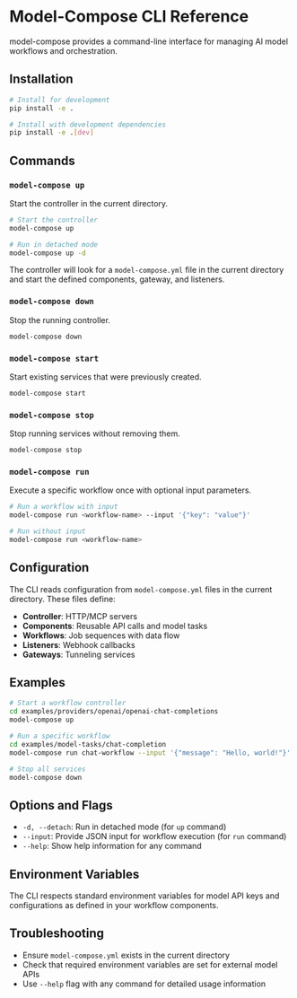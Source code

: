 # Model-Compose CLI Reference

model-compose provides a command-line interface for managing AI model workflows and orchestration.

## Installation

```bash
# Install for development
pip install -e .

# Install with development dependencies  
pip install -e .[dev]
```

## Commands

### `model-compose up`

Start the controller in the current directory.

```bash
# Start the controller
model-compose up

# Run in detached mode
model-compose up -d
```

The controller will look for a `model-compose.yml` file in the current directory and start the defined components, gateway, and listeners.

### `model-compose down`

Stop the running controller.

```bash
model-compose down
```

### `model-compose start`

Start existing services that were previously created.

```bash
model-compose start
```

### `model-compose stop`

Stop running services without removing them.

```bash
model-compose stop
```

### `model-compose run`

Execute a specific workflow once with optional input parameters.

```bash
# Run a workflow with input
model-compose run <workflow-name> --input '{"key": "value"}'

# Run without input
model-compose run <workflow-name>
```

## Configuration

The CLI reads configuration from `model-compose.yml` files in the current directory. These files define:

- **Controller**: HTTP/MCP servers
- **Components**: Reusable API calls and model tasks
- **Workflows**: Job sequences with data flow
- **Listeners**: Webhook callbacks
- **Gateways**: Tunneling services

## Examples

```bash
# Start a workflow controller
cd examples/providers/openai/openai-chat-completions
model-compose up

# Run a specific workflow
cd examples/model-tasks/chat-completion
model-compose run chat-workflow --input '{"message": "Hello, world!"}'

# Stop all services
model-compose down
```

## Options and Flags

- `-d, --detach`: Run in detached mode (for `up` command)
- `--input`: Provide JSON input for workflow execution (for `run` command)
- `--help`: Show help information for any command

## Environment Variables

The CLI respects standard environment variables for model API keys and configurations as defined in your workflow components.

## Troubleshooting

- Ensure `model-compose.yml` exists in the current directory
- Check that required environment variables are set for external model APIs
- Use `--help` flag with any command for detailed usage information